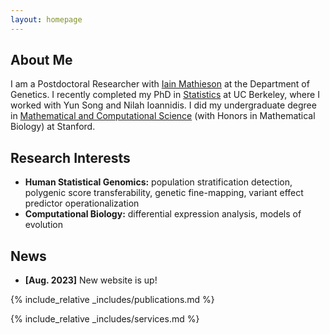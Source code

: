 ```yaml
---
layout: homepage
---
```


## About Me

I am a Postdoctoral Researcher with [Iain Mathieson](https://www.med.upenn.edu/mathieson-lab/) at the Department of Genetics. I recently completed my PhD in [Statistics](https://statistics.berkeley.edu/) at UC Berkeley, where I worked with Yun Song and Nilah Ioannidis. I did my undergraduate degree in [Mathematical and Computational Science](https://mcs.stanford.edu/) (with Honors in Mathematical Biology) at Stanford.     

## Research Interests

- **Human Statistical Genomics:** population stratification detection, polygenic score transferability, genetic fine-mapping, variant effect predictor operationalization     
- **Computational Biology:** differential expression analysis, models of evolution    

## News

- **[Aug. 2023]** New website is up!

{% include_relative _includes/publications.md %}

{% include_relative _includes/services.md %}
